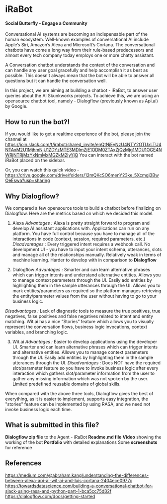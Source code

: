 # iRaBot
#### Social Butterfly - Engage a Community


Conversational AI systems are becoming an indispensable part of the human ecosystem. Well-known examples of conversational AI include Apple’s Siri, Amazon’s Alexa and Microsoft’s Cortana. The conversational chatbots have come a long way from their rule-based predecessors and almost every tech company today employs one or more chatty assistant.

A Conversation chatbot understands the context of the conversation and can handle any user goal gracefully and help accomplish it as best as possible. This doesn’t always mean that the bot will be able to answer all questions but it can handle the conversation well.

In this project, we are aiming at building a chatbot - iRaBot, to answer user queries about the AI Skunkworks projects. To achieve this, we are using an opensource chatbot tool, namely - Dialogflow (previously known as Api.ai) by Google.

## How to run the bot?!

If you would like to get a realtime experience of the bot, please join the channel at https://join.slack.com/t/irabot/shared_invite/enQtNjEyNzU4NTY2OTUxLTU4NTAxM2U1MjhmNjU1ZDYzMTE3MDlmZjE1ODM0ZTAxZjQzMjg1MDU1OGE4NWRjNTRjMzYxNmMxMGZkM2IyYjQ
You can interact with the bot named iRaBot placed on the sidebar.

Or, you can watch this quick video - 
https://drive.google.com/drive/folders/12mQKcSO6menY23ke_5Xcmgj3BwOeEswa?usp=sharing

## Why Dialogflow?

We compared a few opensource tools to build a chatbot before finalizing on Dialogflow.
Here are the metrics based on which we decided this model.

1) Alexa 
*Advantages :*
    Alexa is pretty straight forward to program and develop AI assistant applications with. 
    Applications can run on any platform. You have full control because you have to manage all of the interactions in code (context, session, required parameters, etc.)
*Disadvantages :*
    Every triggered intent requires a webhook call. 
    No development UI - you have to input your intent schema, utterances, slots and manage all of the relationships manually. 
    Relatively weak in terms of machine learning. Harder to develop with in comparison to **Dialogflow**

2) Dialogflow
*Advantages :*
    Smarter and can learn alternative phrases which can trigger intents and understand alternative entities.
    Allows you to manage context parameters through the UI. 
    Easily add entities by highlighting them in the sample utterances through the UI. 
    Allows you to mark entities/parameters as required so the platform manages retrieving the entity/parameter values from the user without having to go to your business logic. 
    
*Disadvantages :*
    Lack of diagnostic tools to measure the true positives, true negatives, false positives and false negatives related to intent and entity matching. 
    Wit.ai has a nice “Stories” feature which allows you to visually represent the conversation flows, business logic invocations, context variables, and branching logic.
    
3) Wit.ai
*Advantages :*
    Easier to develop applications using the developer UI. 
    Smarter and can learn alternative phrases which can trigger intents and alternative entities. Allows you to manage context parameters through the UI. 
    Easily add entities by highlighting them in the sample utterances through the UI.
*Disadvantages :*
    Does NOT have the required slot/parameter feature so you have to invoke business logic after every interaction which gathers slot/parameter information from the user to gather any missing information which was not spoken by the user. 
    Limited predefined reusable domains of global skills. 
    
When compared with the above three tools, Dialogflow gives the best of everything, as it is easier to implement, supports easy integration, the "stories" feature can be implemented by using RASA, and we need not invoke business logic each time.

## What is submitted in this file?
**Dialogflow zip file** to the Agent - iRaBot
**Readme.md file**
**Video** showing the working of the bot
**Portfolio** with detailed explanations 
Some **screenshots** for reference 

## References 
https://medium.com/@abraham.kang/understanding-the-differences-between-alexa-api-ai-wit-ai-and-luis-cortana-2404ece0977c
https://towardsdatascience.com/building-a-conversational-chatbot-for-slack-using-rasa-and-python-part-1-bca5cc75d32f
https://dialogflow.com/docs/getting-started












